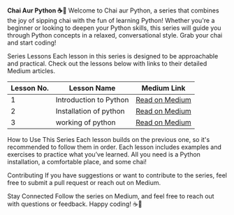 **Chai Aur Python ☕🐍**
Welcome to Chai aur Python, a series that combines the joy of sipping chai with the fun of learning Python! Whether you're a beginner or looking to deepen your Python skills, this series will guide you through Python concepts in a relaxed, conversational style. Grab your chai and start coding!

Series Lessons
Each lesson in this series is designed to be approachable and practical. Check out the lessons below with links to their detailed Medium articles.

| Lesson No. | Lesson Name            | Medium Link                                       |
|------------|------------------------|---------------------------------------------------|
| 1          | Introduction to Python | [Read on Medium](https://medium.com/@prathmeshatkare07/day-1-introduction-to-python-b7a50f33b1be) |
| 2          | Installation of python | [Read on Medium](https://medium.com/@prathmeshatkare07/day-2-installation-of-python-5b1c005864df) |
| 3          |  working  of python    | [Read on Medium](https://medium.com/@prathmeshatkare07/day-3-internal-working-with-python-d52823ed7f58) |




How to Use This Series
Each lesson builds on the previous one, so it's recommended to follow them in order. Each lesson includes examples and exercises to practice what you’ve learned. All you need is a Python installation, a comfortable place, and some chai!

Contributing
If you have suggestions or want to contribute to the series, feel free to submit a pull request or reach out on Medium.

Stay Connected
Follow the series on Medium, and feel free to reach out with questions or feedback. Happy coding! ☕🐍
